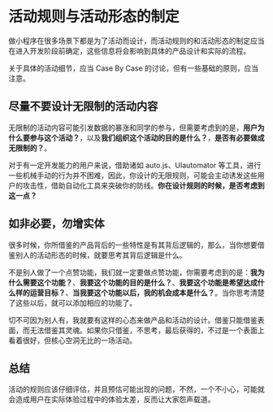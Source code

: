# 活动规则与活动形态的制定

做小程序在很多场景下都是为了活动而设计，而活动规则的和活动形态的制定应当在进入开发阶段前确定，这些信息将会影响到具体的产品设计和实际的流程。

关于具体的活动细节，应当 Case By Case 的讨论，但有一些基础的原则，应当注意。

## 尽量不要设计无限制的活动内容

无限制的活动内容可能引发数据的暴涨和同学的参与，但需要考虑到的是，**用户为什么要参与这个活动？**，以及**我们组织这个活动的目的是什么？**，**是否有必要做成无限制的？**。

对于有一定开发能力的用户来说，借助诸如 auto.js、UIautomator 等工具，进行一些机械手动的行为并不困难，因此，你设计的无限规则，可能会主动诱发这些用户的攻击性，借助自动化工具来突破你的防线。**你在设计规则的时候，是否考虑到这一点？**


## 如非必要，勿增实体

很多时候，你所借鉴的产品背后的一些特性是有其背后逻辑的，那么，当你想要借鉴别人的活动形态的时候，就要思考其背后逻辑是什么。

不是别人做了一个点赞功能，我们就一定要做点赞功能，你需要考虑到的是：**我为什么需要这个功能？**、**我要这个功能的目的是什么？**、**我要这个功能是希望达成什么样的运营目标？**、**当我要这个功能以后，我的机会成本是什么？**。当你思考清楚了这些以后，就可以添加相应的功能了。

切不可因为别人有，我就要有这样的心态来做产品和活动的设计。借鉴只能借鉴表面，而无法借鉴其灵魂。如果你只借鉴，不思考，最后获得的，不过是一个表面上看着很好，但核心空洞无比的一场活动。


## 总结

活动的规则应该仔细评估，并且预估可能出现的问题，不然，一个不小心，可能就会造成用户在实际体验过程中的体验太差，反而让大家怨声载道。
